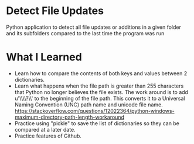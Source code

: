 # Detect File Updates
Python application to detect all file updates or additions in a given folder and its subfolders compared to the last time the program was run

# What I Learned
* Learn how to compare the contents of both keys and values between 2 dictionaries.
* Learn what happens when the file path is greater than 255 characters that Python no longer believes the file exists. The work around is to add u'\\\\\\\\?\\\\' to the beginning of the file path. This converts it to a Universal Naming Convention (UNC) path name and unicode file name.
    https://stackoverflow.com/questions/12022364/python-windows-maximum-directory-path-length-workaround
* Practice using "pickle" to save the list of dictionaries so they can be compared at a later date.
* Practice features of Github.
